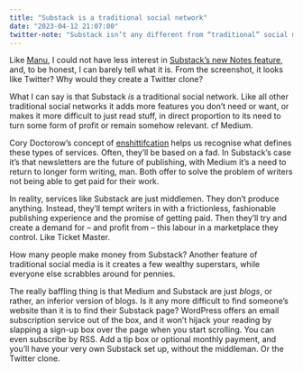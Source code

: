 ```yaml
---
title: "Substack is a traditional social network"
date: "2023-04-12 21:07:00"
twitter-note: "Substack isn’t any different from “traditional” social media. It’s basically a middleman."
---
```



Like [Manu](https://manuelmoreale.com/a-note-on-substack), I could not have less interest in [Substack’s new Notes feature](https://on.substack.com/p/notes), and, to be honest, I can barely tell what it is. From the screenshot, it looks like Twitter? Why would they create a Twitter clone?

What I can say is that Substack _is_ a traditional social network. Like all other traditional social networks it adds more features you don’t need or want, or makes it more difficult to just read stuff, in direct proportion to its need to turn some form of profit or remain somehow relevant. cf Medium.

Cory Doctorow’s concept of [enshittifcation](https://www.wired.com/story/tiktok-platforms-cory-doctorow/) helps us recognise what defines these types of services. Often, they’ll be based on a fad. In Substack’s case it’s that newsletters are the future of publishing, with Medium it’s a need to return to longer form writing, man. Both offer to solve the problem of writers not being able to get paid for their work.

In reality, services like Substack are just middlemen. They don’t produce anything. Instead, they’ll tempt writers in with a frictionless, fashionable publishing experience and the promise of getting paid. Then they’ll try and create a demand for – and profit from – this labour in a marketplace they control. Like Ticket Master.

How many people make money from Substack? Another feature of traditional social media is it creates a few wealthy superstars, while everyone else scrabbles around for pennies.

The really baffling thing is that Medium and Substack are just _blogs_, or rather, an inferior version of blogs. Is it any more difficult to find someone’s website than it is to find their Substack page? WordPress offers an email subscription service out of the box, and it won’t hijack your reading by slapping a sign-up box over the page when you start scrolling. You can even subscribe by RSS. Add a tip box or optional monthly payment, and you’ll have your very own Substack set up, without the middleman. Or the Twitter clone.

